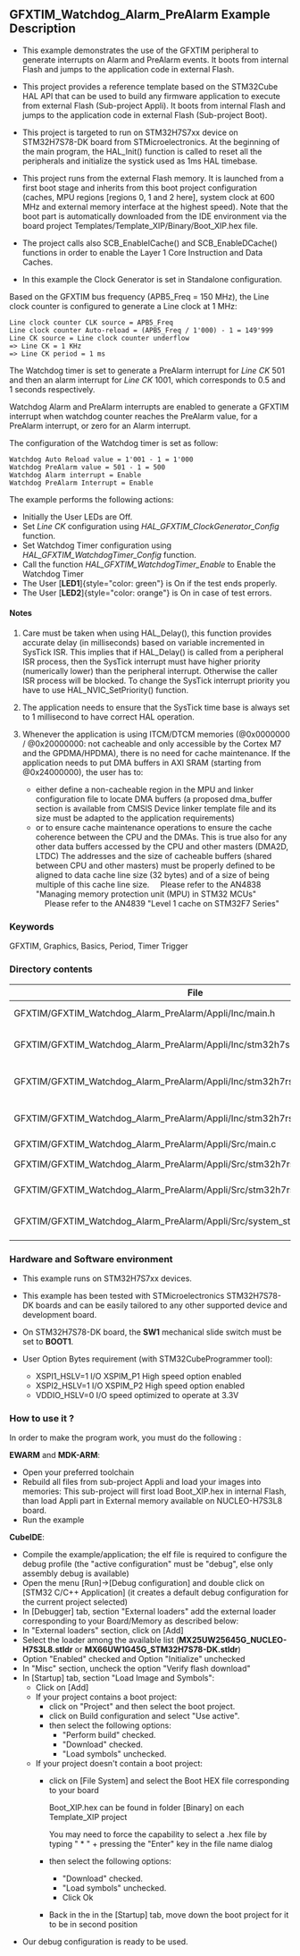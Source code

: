 ## <b>GFXTIM_Watchdog_Alarm_PreAlarm Example Description</b>

- This example demonstrates the use of the GFXTIM peripheral to generate interrupts on Alarm and PreAlarm events. It boots from internal Flash and jumps
to the application code in external Flash.

- This project provides a reference template based on the STM32Cube HAL API that can be used
to build any firmware application to execute from external Flash (Sub-project Appli). It boots from internal Flash and jumps
to the application code in external Flash (Sub-project Boot).
- This project is targeted to run on STM32H7S7xx device on STM32H7S78-DK board from STMicroelectronics.
At the beginning of the main program, the HAL_Init() function is called to reset
all the peripherals and initialize the systick used as 1ms HAL timebase.
- This project runs from the external Flash memory. It is launched from a first boot stage and inherits from this boot project
configuration (caches, MPU regions [regions 0, 1 and 2 here], system clock at 600 MHz and external memory interface at the highest speed).
Note that the boot part is automatically downloaded from the IDE environment via the board project Templates/Template_XIP/Binary/Boot_XIP.hex file.
- The project calls also SCB_EnableICache() and SCB_EnableDCache() functions in order to enable
the Layer 1 Core Instruction and Data Caches.

- In this example the Clock Generator is set in Standalone configuration.

Based on the GFXTIM bus frequency (APB5_Freq = 150 MHz), the Line clock counter is configured to generate a Line clock at 1 MHz:

	Line clock counter CLK source = APB5_Freq
	Line clock counter Auto-reload = (APB5_Freq / 1'000) - 1 = 149'999
    Line CK source = Line clock counter underflow
	=> Line CK = 1 KHz
    => Line CK period = 1 ms

The Watchdog timer is set to generate a PreAlarm interrupt for <i>Line CK</i> 501 and then an alarm interrupt for <i>Line CK</i> 1001,
which corresponds to 0.5 and 1 seconds respectively.

Watchdog Alarm and PreAlarm interrupts are enabled to generate a GFXTIM interrupt when watchdog counter reaches the PreAlarm value, for a PreAlarm interrupt, or zero for an Alarm interrupt.

The configuration of the Watchdog timer is set as follow:

	Watchdog Auto Reload value = 1'001 - 1 = 1'000
	Watchdog PreAlarm value = 501 - 1 = 500
    Watchdog Alarm interrupt = Enable
	Watchdog PreAlarm Interrupt = Enable

The example performs the following actions:

  - Initially the User LEDs are Off.
  - Set <i>Line CK</i> configuration using <i>HAL_GFXTIM_ClockGenerator_Config</i> function.
  - Set Watchdog Timer configuration using <i>HAL_GFXTIM_WatchdogTimer_Config</i> function.
  - Call the function <i>HAL_GFXTIM_WatchdogTimer_Enable</i> to Enable the Watchdog Timer
  - The User [**LED1**]{style="color: green"} is On if the test ends properly.
  - The User [**LED2**]{style="color: orange"} is On in case of test errors.

#### <b>Notes</b>

 1. Care must be taken when using HAL_Delay(), this function provides accurate delay (in milliseconds)
    based on variable incremented in SysTick ISR. This implies that if HAL_Delay() is called from
    a peripheral ISR process, then the SysTick interrupt must have higher priority (numerically lower)
    than the peripheral interrupt. Otherwise the caller ISR process will be blocked.
    To change the SysTick interrupt priority you have to use HAL_NVIC_SetPriority() function.

 2. The application needs to ensure that the SysTick time base is always set to 1 millisecond
    to have correct HAL operation.

 3. Whenever the application is using ITCM/DTCM memories (@0x0000000 / @0x20000000: not cacheable and only accessible
    by the Cortex M7 and the GPDMA/HPDMA), there is no need for cache maintenance.
    If the application needs to put DMA buffers in AXI SRAM (starting from @0x24000000), the user has to:
    - either define a non-cacheable region in the MPU and linker configuration file to locate DMA buffers
      (a proposed dma_buffer section is available from CMSIS Device linker template file and its size must
      be adapted to the application requirements)
    - or to ensure cache maintenance operations to ensure the cache coherence between the CPU and the DMAs.
    This is true also for any other data buffers accessed by the CPU and other masters (DMA2D, LTDC)
    The addresses and the size of cacheable buffers (shared between CPU and other masters)
    must be properly defined to be aligned to data cache line size (32 bytes) and of a size of being multiple
    of this cache line size.
    Please refer to the AN4838 "Managing memory protection unit (MPU) in STM32 MCUs"
    Please refer to the AN4839 "Level 1 cache on STM32F7 Series"

### <b>Keywords</b>

GFXTIM, Graphics, Basics, Period, Timer Trigger

### <b>Directory contents</b>

File                                                                                     | Description
 ---                                                                                     | ---
  GFXTIM/GFXTIM_Watchdog_Alarm_PreAlarm/Appli/Inc/main.h                                 |  Header for main.c module
  GFXTIM/GFXTIM_Watchdog_Alarm_PreAlarm/Appli/Inc/stm32h7s78_discovery_conf.h            |  BSP Configuration file
  GFXTIM/GFXTIM_Watchdog_Alarm_PreAlarm/Appli/Inc/stm32h7rsxx_it.h                       |  Interrupt handlers header file
  GFXTIM/GFXTIM_Watchdog_Alarm_PreAlarm/Appli/Inc/stm32h7rsxx_hal_conf.h                 |  HAL configuration file
  GFXTIM/GFXTIM_Watchdog_Alarm_PreAlarm/Appli/Src/main.c                                 |  Main program
  GFXTIM/GFXTIM_Watchdog_Alarm_PreAlarm/Appli/Src/stm32h7rsxx_hal_msp.c                  |  HAL MSP module
  GFXTIM/GFXTIM_Watchdog_Alarm_PreAlarm/Appli/Src/stm32h7rsxx_it.c                       |  Interrupt handlers
  GFXTIM/GFXTIM_Watchdog_Alarm_PreAlarm/Appli/Src/system_stm32h7rsxx.c                   |  STM32H7RSxx system source file

### <b>Hardware and Software environment</b>

  - This example runs on STM32H7S7xx devices.

  - This example has been tested with STMicroelectronics STM32H7S78-DK
    boards and can be easily tailored to any other supported device
    and development board.

  - On STM32H7S78-DK board, the **SW1** mechanical slide switch must be set to **BOOT1**.

  - User Option Bytes requirement (with STM32CubeProgrammer tool):

    - XSPI1_HSLV=1     I/O XSPIM_P1 High speed option enabled
    - XSPI2_HSLV=1     I/O XSPIM_P2 High speed option enabled
    - VDDIO_HSLV=0     I/O speed optimized to operate at 3.3V

### <b>How to use it ?</b>

In order to make the program work, you must do the following :

**EWARM** and **MDK-ARM**:

 - Open your preferred toolchain
 - Rebuild all files from sub-project Appli and load your images into memories: This sub-project will first load Boot_XIP.hex in internal Flash,
   than load Appli part in External memory available on NUCLEO-H7S3L8 board.
 - Run the example

**CubeIDE**:

 - Compile the example/application; the elf file is required to configure the debug profile (the "active configuration" must be "debug", else only assembly debug is available)
 - Open the menu [Run]->[Debug configuration] and double click on  [STM32 C/C++ Application] (it creates a default debug configuration for the current project selected)
 - In [Debugger] tab, section "External  loaders" add the external loader corresponding to your Board/Memory as described below:
 - In "External loaders" section, click on [Add]
 - Select the loader among the available list (**MX25UW25645G_NUCLEO-H7S3L8.stldr** or **MX66UW1G45G_STM32H7S78-DK.stldr**)
 - Option "Enabled" checked and Option "Initialize" unchecked
 - In "Misc" section, uncheck the option "Verify flash download"
 - In [Startup] tab, section "Load Image and Symbols":
   - Click on [Add]
   - If your project contains a boot project:
     - click on "Project" and then select the boot project.
     - click on Build configuration and select "Use active".
     - then select the following options:
       - "Perform build" checked.
       - "Download" checked.
       - "Load symbols" unchecked.
   - If your project doesn't contain a boot project:
     - click on [File System] and select the Boot HEX file corresponding to your board

        Boot_XIP.hex can be found in folder [Binary] on each Template_XIP project

        You may need to force the capability to select a .hex file by typing " * " + pressing the "Enter" key in the file name dialog

     - then select the following options:
       - "Download"      checked.
       - "Load symbols" unchecked.
       - Click Ok
     - Back in the in the [Startup] tab, move down the boot project for it to be in second position
 - Our debug configuration is ready to be used.